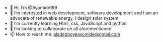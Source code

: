 - 👋 Hi, I’m @Ayomide199
- 👀 I’m interested in web development, software development and I am an advocate of renewable energy, I design solar system
- 🌱 I’m currently learning Html, css, JavaScript and python
- 💞️ I’m looking to collaborate on all aforementioned
- 📫 How to reach me: aladegboyeayomide@gmail.com

<!---
Ayomide199/Ayomide199 is a ✨ special ✨ repository because its `README.md` (this file) appears on your GitHub profile.
You can click the Preview link to take a look at your changes.
--->
